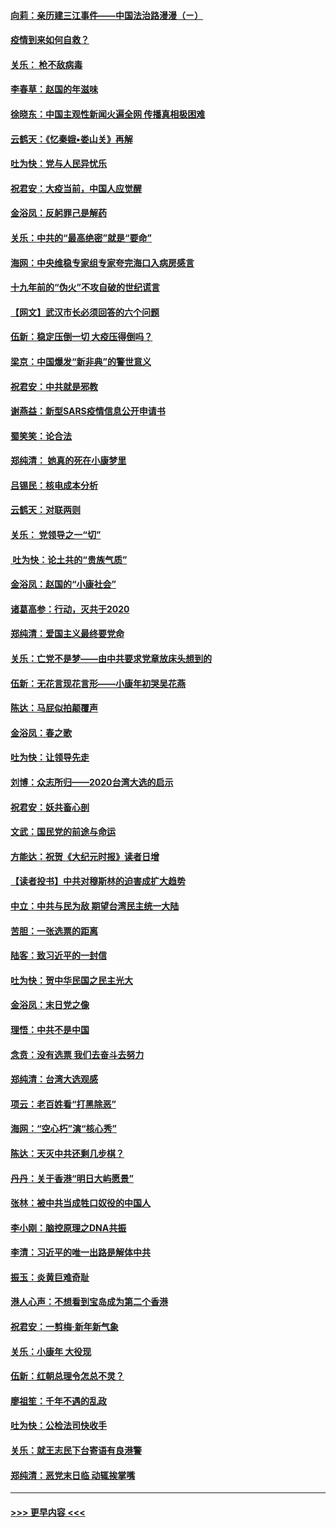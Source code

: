 #### [向莉：亲历建三江事件——中国法治路漫漫（ㄧ）](../pages/nsc993/n11827190.md?t=01290211) 
#### [疫情到来如何自救？](../pages/nsc993/n11827632.md?t=01290211) 
#### [关乐： 枪不敌病毒](../pages/nsc993/n11826746.md?t=01290211) 
#### [李春草：赵国的年滋味](../pages/nsc993/n11826321.md?t=01290211) 
#### [徐晓东：中国主观性新闻火遍全网 传播真相极困难](../pages/nsc993/n11826508.md?t=01290211) 
#### [云鹤天：《忆秦娥▪娄山关》再解](../pages/nsc993/n11824682.md?t=01290211) 
#### [吐为快：党与人民异忧乐](../pages/nsc993/n11824660.md?t=01290211) 
#### [祝君安：大疫当前，中国人应觉醒](../pages/nsc993/n11821946.md?t=01290211) 
#### [金浴凤：反躬罪己是解药](../pages/nsc993/n11820280.md?t=01290211) 
#### [关乐：中共的“最高绝密”就是“要命”](../pages/nsc993/n11816946.md?t=01290211) 
#### [海网：中央维稳专家组专家夸完海口入病房感言](../pages/nsc993/n11815138.md?t=01290211) 
#### [十九年前的“伪火”不攻自破的世纪谎言](../pages/nsc993/n11813238.md?t=01290211) 
#### [【网文】武汉市长必须回答的六个问题](../pages/nsc993/n11813848.md?t=01290211) 
#### [伍新：稳定压倒一切 大疫压得倒吗？](../pages/nsc993/n11812634.md?t=01290211) 
#### [梁京：中国爆发“新非典”的警世意义](../pages/nsc993/n11812554.md?t=01290211) 
#### [祝君安：中共就是邪教](../pages/nsc993/n11812431.md?t=01290211) 
#### [谢燕益：新型SARS疫情信息公开申请书](../pages/nsc993/n11808840.md?t=01290211) 
#### [蜀笑笑：论合法](../pages/nsc993/n11808064.md?t=01290211) 
#### [郑纯清： 她真的死在小康梦里](../pages/nsc993/n11806623.md?t=01290211) 
#### [吕锡民：核电成本分析](../pages/nsc993/n11806284.md?t=01290211) 
#### [云鹤天：对联两则](../pages/nsc993/n11805957.md?t=01290211) 
#### [关乐： 党领导之一“切”](../pages/nsc993/n11804505.md?t=01290211) 
#### [ 吐为快：论土共的“贵族气质”](../pages/nsc993/n11804490.md?t=01290211) 
#### [金浴凤：赵国的“小康社会”](../pages/nsc993/n11804452.md?t=01290211) 
#### [诸葛高参：行动，灭共于2020](../pages/nsc993/n11804120.md?t=01290211) 
#### [郑纯清：爱国主义最终要党命](../pages/nsc993/n11802197.md?t=01290211) 
#### [关乐：亡党不是梦——由中共要求党章放床头想到的](../pages/nsc993/n11802156.md?t=01290211) 
#### [伍新：无花言现花言形——小康年初哭吴花燕](../pages/nsc993/n11800044.md?t=01290211) 
#### [陈达：马屁似拍颠覆声](../pages/nsc993/n11800010.md?t=01290211) 
#### [金浴凤：春之歌](../pages/nsc993/n11797687.md?t=01290211) 
#### [吐为快：让领导先走](../pages/nsc993/n11797512.md?t=01290211) 
#### [刘博：众志所归——2020台湾大选的启示](../pages/nsc993/n11796878.md?t=01290211) 
#### [祝君安：妖共畜心剖](../pages/nsc993/n11794273.md?t=01290211) 
#### [文武：国民党的前途与命运](../pages/nsc993/n11794198.md?t=01290211) 
#### [方能达：祝贺《大纪元时报》读者日增](../pages/nsc993/n11793807.md?t=01290211) 
#### [【读者投书】中共对穆斯林的迫害成扩大趋势](../pages/nsc993/n11791371.md?t=01290211) 
#### [中立：中共与民为敌 期望台湾民主统一大陆](../pages/nsc993/n11790392.md?t=01290211) 
#### [苦胆：一张选票的距离](../pages/nsc993/n11788914.md?t=01290211) 
#### [陆客：致习近平的一封信](../pages/nsc993/n11788867.md?t=01290211) 
#### [吐为快：贺中华民国之民主光大](../pages/nsc993/n11788618.md?t=01290211) 
#### [金浴凤：末日党之像](../pages/nsc993/n11787475.md?t=01290211) 
#### [理悟：中共不是中国](../pages/nsc993/n11787463.md?t=01290211) 
#### [念贲：没有选票  我们去奋斗去努力](../pages/nsc993/n11787398.md?t=01290211) 
#### [郑纯清：台湾大选观感](../pages/nsc993/n11786210.md?t=01290211) 
#### [项云：老百姓看“打黑除恶”](../pages/nsc993/n11785398.md?t=01290211) 
#### [海网：“空心朽”演“核心秀”](../pages/nsc993/n11783874.md?t=01290211) 
#### [陈达：天灭中共还剩几步棋？](../pages/nsc993/n11783719.md?t=01290211) 
#### [丹丹：关于香港“明日大屿愿景”](../pages/nsc993/n11783273.md?t=01290211) 
#### [张林：被中共当成牲口奴役的中国人](../pages/nsc993/n11782397.md?t=01290211) 
#### [李小刚：脑控原理之DNA共振](../pages/nsc993/n11780962.md?t=01290211) 
#### [李清：习近平的唯一出路是解体中共](../pages/nsc993/n11780866.md?t=01290211) 
#### [振玉：炎黄巨难奇耻](../pages/nsc993/n11779632.md?t=01290211) 
#### [港人心声：不想看到宝岛成为第二个香港](../pages/nsc993/n11778817.md?t=01290211) 
#### [祝君安：一剪梅‧新年新气象](../pages/nsc993/n11776340.md?t=01290211) 
#### [关乐：小康年 大役现](../pages/nsc993/n11774213.md?t=01290211) 
#### [伍新：红朝总理令怎总不灵？](../pages/nsc993/n11770813.md?t=01290211) 
#### [廖祖笙：千年不遇的乱政](../pages/nsc993/n11770373.md?t=01290211) 
#### [吐为快：公检法司快收手](../pages/nsc993/n11770359.md?t=01290211) 
#### [关乐：就王志民下台寄语有良港警](../pages/nsc993/n11769903.md?t=01290211) 
#### [郑纯清：恶党末日临 动辄挨掌嘴](../pages/nsc993/n11769356.md?t=01290211) 

----
#### [ >>> 更早内容 <<< ](../indexes/nsc993-earlier.md)
